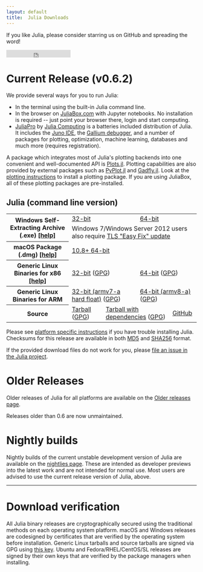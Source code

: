 ```yaml
---
layout: default
title:  Julia Downloads
---
```


If you like Julia, please consider starring us on GitHub and spreading the word!
<iframe src="https://ghbtns.com/github-btn.html?user=JuliaLang&repo=julia&type=star&count=true" frameborder="0" scrolling="0" width="170px" height="20px"></iframe>

# Current Release (v0.6.2)

We provide several ways for you to run Julia:

* In the terminal using the built-in Julia command line.
* In the browser on [JuliaBox.com](https://www.juliabox.com) with Jupyter notebooks. No installation is required -- just point your browser there, login and start computing.
* [JuliaPro](http://juliacomputing.com/products/juliapro.html) by [Julia Computing](http://juliacomputing.com) is a batteries included distribution of Julia. It includes the [Juno IDE](http://junolab.org), the [Gallium debugger](https://github.com/Keno/Gallium.jl), and a number of packages for plotting, optimization, machine learning, databases and much more (requires registration).

A package which integrates most of Julia's plotting backends into one convenient and
well-documented API is [Plots.jl](https://github.com/JuliaPlots/Plots.jl).
Plotting capabilities are also provided by external packages such as
[PyPlot.jl](https://github.com/JuliaPy/PyPlot.jl) and [Gadfly.jl](http://gadflyjl.org).
Look at the [plotting instructions](plotting.html) to install a plotting package. If you are using
JuliaBox, all of these plotting packages are pre-installed.

## Julia (command line version)
<table class="downloads"><tbody>
<tr>
    <th rowspan="2"> Windows Self-Extracting Archive (.exe) <a href="platform.html#windows">[help]</a></th>
    <td colspan="3"> <a href="https://julialang-s3.julialang.org/bin/winnt/x86/0.6/julia-0.6.2-win32.exe">32-bit</a> </td>
    <td colspan="3"> <a href="https://julialang-s3.julialang.org/bin/winnt/x64/0.6/julia-0.6.2-win64.exe">64-bit</a> </td>
</tr>
<tr>
    <td colspan="6">Windows 7/Windows Server 2012 users also require <a href="https://support.microsoft.com/en-us/help/3140245/update-to-enable-tls-1-1-and-tls-1-2-as-a-default-secure-protocols-in">TLS "Easy Fix" update</a></td>
</tr>
<tr>
    <th> macOS Package (.dmg) <a href="platform.html#macos">[help]</a></th>
    <td colspan="6"> <a href="https://julialang-s3.julialang.org/bin/mac/x64/0.6/julia-0.6.2-mac64.dmg">10.8+ 64-bit</a> </td>
</tr>
<tr>
    <th> Generic Linux Binaries for x86 <a href="platform.html#generic-linux-binaries">[help]</a></th>
    <td colspan="3"> <a href="https://julialang-s3.julialang.org/bin/linux/x86/0.6/julia-0.6.2-linux-i686.tar.gz">32-bit</a>
        (<a href="https://julialang-s3.julialang.org/bin/linux/x86/0.6/julia-0.6.2-linux-i686.tar.gz.asc">GPG</a>)</td>
    <td colspan="3"> <a href="https://julialang-s3.julialang.org/bin/linux/x64/0.6/julia-0.6.2-linux-x86_64.tar.gz">64-bit</a>
        (<a href="https://julialang-s3.julialang.org/bin/linux/x64/0.6/julia-0.6.2-linux-x86_64.tar.gz.asc">GPG</a>)</td>
</tr>
<tr>
    <th> Generic Linux Binaries for ARM </th>
    <td colspan="3"> <a href="https://julialang-s3.julialang.org/bin/linux/armv7l/0.6/julia-0.6.2-linux-armv7l.tar.gz">32-bit (armv7-a hard float)</a>
        (<a href="https://julialang-s3.julialang.org/bin/linux/armv7l/0.6/julia-0.6.2-linux-armv7l.tar.gz.asc">GPG</a>)</td>
    <td colspan="3"> <a href="https://julialang-s3.julialang.org/bin/linux/aarch64/0.6/julia-0.6.2-linux-aarch64.tar.gz">64-bit (armv8-a)</a>
        (<a href="https://julialang-s3.julialang.org/bin/linux/aarch64/0.6/julia-0.6.2-linux-aarch64.tar.gz.asc">GPG</a>)</td>
</tr>
<tr>
    <th> Source </th>
    <td colspan="2"> <a href="https://github.com/JuliaLang/julia/releases/download/v0.6.2/julia-0.6.2.tar.gz">Tarball</a>
        (<a href="https://github.com/JuliaLang/julia/releases/download/v0.6.2/julia-0.6.2.tar.gz.asc">GPG</a>) </td>
    <td colspan="2"> <a href="https://github.com/JuliaLang/julia/releases/download/v0.6.2/julia-0.6.2-full.tar.gz">Tarball with dependencies</a>
        (<a href="https://github.com/JuliaLang/julia/releases/download/v0.6.2/julia-0.6.2-full.tar.gz.asc">GPG</a>) </td>
    <td colspan="2"> <a href="https://github.com/JuliaLang/julia/tree/v0.6.2">GitHub</a> </td>
</tr>
</tbody></table>

Please see [platform specific instructions](platform.html) if you have
trouble installing Julia.  Checksums for this release are available in both [MD5](https://julialang-s3.julialang.org/bin/checksums/julia-0.6.2.md5) and [SHA256](https://julialang-s3.julialang.org/bin/checksums/julia-0.6.2.sha256) format.

If the provided download files do not work for you, please [file an
issue in the Julia project](https://github.com/JuliaLang/julia/issues).

# Older Releases

Older releases of Julia for all platforms are available on the [Older releases page](http://julialang.org/downloads/oldreleases.html).

Releases older than 0.6 are now unmaintained.

# Nightly builds

Nightly builds of the current unstable development version of Julia are available on the
[nightlies page](https://julialang.org/downloads/nightlies.html).
These are intended as developer previews into the latest work and are not intended for
normal use.
Most users are advised to use the current release version of Julia, above.

---

# Download verification
All Julia binary releases are cryptographically secured using the traditional methods on each
operating system platform.  macOS and Windows releases are codesigned by certificates that are
verified by the operating system before installation.  Generic Linux tarballs and source tarballs
are signed via GPG using [this key](../juliareleases.asc).  Ubuntu and Fedora/RHEL/CentOS/SL
releases are signed by their own keys that are verified by the package managers when installing.
